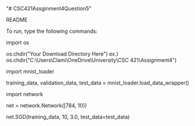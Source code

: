 "# CSC421Assginment4Question5" 

README

To run, type the following commands:

import os

os.chdir("Your Download Directory Here")
ex.) os.chdir("C:\Users\Clami\OneDrive\University\CSC 421\Assignment4")

import mnist_loader

training_data, validation_data, test_data = mnist_loader.load_data_wrapper()

import network

net = network.Network([784, 10])

net.SGD(training_data, 10, 3.0, test_data=test_data)
